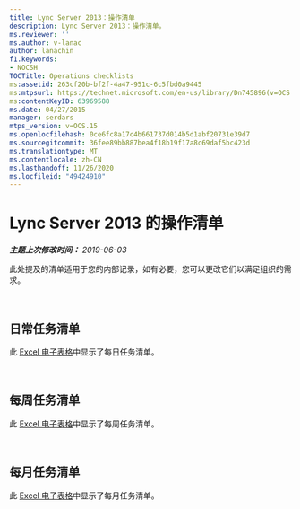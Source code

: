 ```yaml
---
title: Lync Server 2013：操作清单
description: Lync Server 2013：操作清单。
ms.reviewer: ''
ms.author: v-lanac
author: lanachin
f1.keywords:
- NOCSH
TOCTitle: Operations checklists
ms:assetid: 263cf20b-bf2f-4a47-951c-6c5fbd0a9445
ms:mtpsurl: https://technet.microsoft.com/en-us/library/Dn745896(v=OCS.15)
ms:contentKeyID: 63969588
ms.date: 04/27/2015
manager: serdars
mtps_version: v=OCS.15
ms.openlocfilehash: 0ce6fc8a17c4b661737d014b5d1abf20731e39d7
ms.sourcegitcommit: 36fee89bb887bea4f18b19f17a8c69daf5bc423d
ms.translationtype: MT
ms.contentlocale: zh-CN
ms.lasthandoff: 11/26/2020
ms.locfileid: "49424910"
---
```

# <a name="operations-checklists-for-lync-server-2013"></a>Lync Server 2013 的操作清单 


_**主题上次修改时间：** 2019-06-03_

此处提及的清单适用于您的内部记录，如有必要，您可以更改它们以满足组织的需求。

<br>

## <a name="daily-task-checklist"></a>日常任务清单

此 [Excel 电子表格](https://github.com/MicrosoftDocs/OfficeDocs-SkypeForBusiness/blob/live/Lync/LyncServer/downloads/operations-daily.xlsx?raw=true)中显示了每日任务清单。

<br>

## <a name="weekly-task-checklist"></a>每周任务清单

此 [Excel 电子表格](https://github.com/MicrosoftDocs/OfficeDocs-SkypeForBusiness/blob/live/Lync/LyncServer/downloads/operations-weekly.xlsx?raw=true)中显示了每周任务清单。


<br>

## <a name="monthly-task-checklist"></a>每月任务清单


此 [Excel 电子表格](https://github.com/MicrosoftDocs/OfficeDocs-SkypeForBusiness/blob/live/Lync/LyncServer/downloads/operations-monthly.xlsx?raw=true)中显示了每月任务清单。

